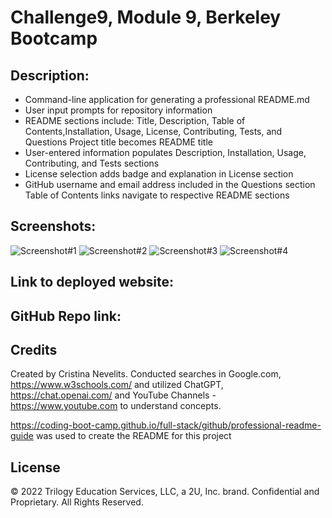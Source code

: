 # Challenge9, Module 9, Berkeley Bootcamp

## Description: 

- Command-line application for generating a professional README.md
- User input prompts for repository information
- README sections include: Title, Description, Table of Contents,Installation, Usage, License, Contributing, Tests, and Questions
Project title becomes README title
- User-entered information populates Description, Installation, Usage, Contributing, and Tests sections
- License selection adds badge and explanation in License section
- GitHub username and email address included in the Questions section
Table of Contents links navigate to respective README sections


## Screenshots:

![Screenshot#1]()
![Screenshot#2]()
![Screenshot#3]()
![Screenshot#4]()

## Link to deployed website:  


## GitHub Repo link: 

## Credits

Created by Cristina Nevelits. Conducted searches in Google.com, https://www.w3schools.com/ and utilized ChatGPT, https://chat.openai.com/ and YouTube Channels - https://www.youtube.com to understand concepts.

https://coding-boot-camp.github.io/full-stack/github/professional-readme-guide was used to create the README for this project

## License

© 2022 Trilogy Education Services, LLC, a 2U, Inc. brand. Confidential and Proprietary. All Rights Reserved.
